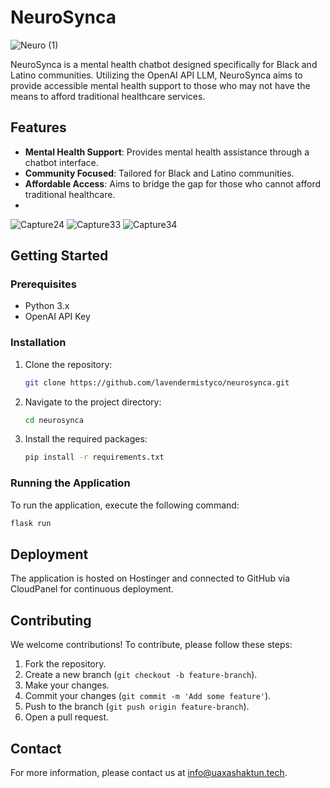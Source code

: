 # NeuroSynca

![Neuro (1)](https://github.com/user-attachments/assets/fb55ad4a-e280-4b2e-aadd-b38d621a02f5)

NeuroSynca is a mental health chatbot designed specifically for Black and Latino communities. Utilizing the OpenAI API LLM, NeuroSynca aims to provide accessible mental health support to those who may not have the means to afford traditional healthcare services.

## Features

- **Mental Health Support**: Provides mental health assistance through a chatbot interface.
- **Community Focused**: Tailored for Black and Latino communities.
- **Affordable Access**: Aims to bridge the gap for those who cannot afford traditional healthcare.
- 
![Capture24](https://github.com/user-attachments/assets/1f1d04ba-f25f-4fca-bde0-c0f61b559360)
![Capture33](https://github.com/user-attachments/assets/c2fa2702-126b-42f7-b1ca-61c2f16e1443)
![Capture34](https://github.com/user-attachments/assets/cf5ced6b-96e1-4b5d-8e49-20e5cc208448)


## Getting Started

### Prerequisites

- Python 3.x
- OpenAI API Key

### Installation

1. Clone the repository:
    ```bash
    git clone https://github.com/lavendermistyco/neurosynca.git
    ```
2. Navigate to the project directory:
    ```bash
    cd neurosynca
    ```
3. Install the required packages:
    ```bash
    pip install -r requirements.txt
    ```

### Running the Application

To run the application, execute the following command:
```bash
flask run
```


## Deployment

The application is hosted on Hostinger and connected to GitHub via CloudPanel for continuous deployment.

## Contributing

We welcome contributions! To contribute, please follow these steps:

1. Fork the repository.
2. Create a new branch (`git checkout -b feature-branch`).
3. Make your changes.
4. Commit your changes (`git commit -m 'Add some feature'`).
5. Push to the branch (`git push origin feature-branch`).
6. Open a pull request.


## Contact

For more information, please contact us at [info@uaxashaktun.tech](mailto:info@uaxashaktun.tech).
